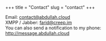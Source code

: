 +++
title = "Contact"
slug = "contact"
+++

Email: contact@abdullah.cloud  
XMPP / Jabber: farid@creep.im  
You can also send a notification to my phone: http://message.abdullah.cloud  

